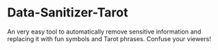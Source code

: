 # Data-Sanitizer-Tarot
An very easy tool to automatically remove sensitive information and replacing it with fun symbols and Tarot phrases. Confuse your viewers!
